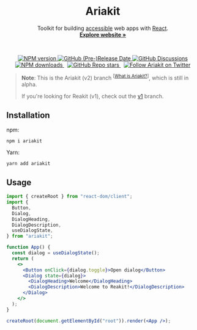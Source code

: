 <h1 align="center">Ariakit</h1>

<p align="center">
  Toolkit for building <a href="https://ariakit.org/guide/accessibility">accessible</a> web apps with <a href="https://reactjs.org">React</a>.
  <br>
  <a href="https://ariakit.org"><strong>Explore website »</strong></a>
</p>

<br>

<p align="center">
  <a href="https://npmjs.org/package/ariakit">
    <img alt="NPM version" src="https://img.shields.io/npm/v/ariakit.svg?logo=npm&color=007acc" />
  </a>
  <a href="https://github.com/ariakit/ariakit/releases">
    <img alt="GitHub (Pre-)Release Date" src="https://img.shields.io/github/release-date-pre/ariakit/ariakit?logo=github&color=007acc">
  </a>
  <a href="https://github.com/ariakit/ariakit/discussions">
    <img alt="GitHub Discussions" src="https://img.shields.io/github/discussions/ariakit/ariakit?logo=github&color=007acc">
  </a>
  <br>
  <a href="https://npmjs.org/package/ariakit">
    <img alt="NPM downloads" src="https://img.shields.io/npm/dm/ariakit.svg?logo=npm&style=social">
  </a>
  &nbsp;
  <a href="https://github.com/ariakit/ariakit/stargazers">
    <img alt="GitHub Repo stars" src="https://img.shields.io/github/stars/ariakit/ariakit?style=social">
  </a>
  &nbsp;
  <a href="https://twitter.com/ariakitjs">
    <img alt="Follow Ariakit on Twitter" src="https://img.shields.io/twitter/follow/ariakitjs.svg">
  </a>
</p>

> **Note**: This is the Ariakit (v2) branch <sup>[<a href="https://gist.github.com/diegohaz/bc07491aee61a5f2469574b38c5c1aa0">What is Ariakit?</a>]</sup>, which is still in alpha.
>
> If you're looking for Reakit (v1), check out the [v1](https://github.com/ariakit/ariakit/tree/v1) branch.

## Installation

npm:

```
npm i ariakit
```

Yarn:

```
yarn add ariakit
```

## Usage

```jsx
import { createRoot } from "react-dom/client";
import {
  Button,
  Dialog,
  DialogHeading,
  DialogDescription,
  useDialogState,
} from "ariakit";

function App() {
  const dialog = useDialogState();
  return (
    <>
      <Button onClick={dialog.toggle}>Open dialog</Button>
      <Dialog state={dialog}>
        <DialogHeading>Welcome</DialogHeading>
        <DialogDescription>Welcome to Reakit!</DialogDescription>
      </Dialog>
    </>
  );
}

createRoot(document.getElementById("root")).render(<App />);
```
